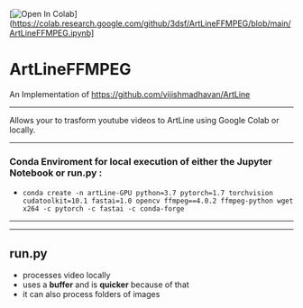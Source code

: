 [![Open In Colab](https://colab.research.google.com/assets/colab-badge.svg)](https://colab.research.google.com/github/3dsf/ArtLineFFMPEG/blob/main/ArtLineFFMPEG.ipynb]

# ArtLineFFMPEG
An Implementation of https://github.com/vijishmadhavan/ArtLine

--- 

Allows your to trasform youtube videos to ArtLine using Google Colab or locally.  

---  

### **Conda Enviroment** for local execution of either the **Jupyter Notebook** or **run.py** : 
- `conda create -n artLine-GPU python=3.7 pytorch=1.7 torchvision cudatoolkit=10.1 fastai=1.0 opencv ffmpeg==4.0.2 ffmpeg-python wget x264 -c pytorch -c fastai -c conda-forge`

---  
---  

## **run.py** 
- processes video locally 
- uses a **buffer** and is **quicker** because of that
- it can also process folders of images
